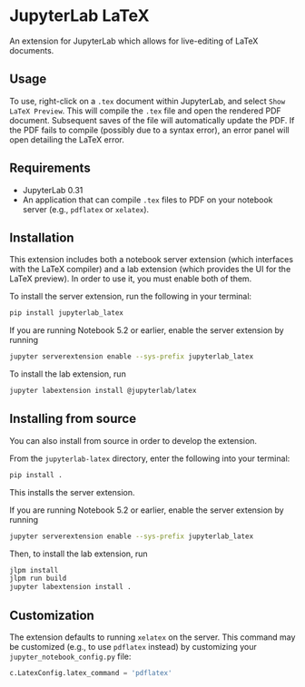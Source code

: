 # JupyterLab LaTeX

An extension for JupyterLab which allows for live-editing of LaTeX documents.

## Usage

To use, right-click on a `.tex` document within JupyterLab, and select `Show LaTeX Preview`.
This will compile the `.tex` file and open the rendered PDF document.
Subsequent saves of the file will automatically update the PDF.
If the PDF fails to compile (possibly due to a syntax error),
an error panel will open detailing the LaTeX error.

## Requirements

* JupyterLab 0.31
* An application that can compile `.tex` files to PDF on your notebook server (e.g., `pdflatex` or `xelatex`).

## Installation

This extension includes both a notebook server extension (which interfaces with the LaTeX compiler)
and a lab extension (which provides the UI for the LaTeX preview).
In order to use it, you must enable both of them.

To install the server extension, run the following in your terminal:
```bash
pip install jupyterlab_latex
```

If you are running Notebook 5.2 or earlier, enable the server extension by running
```bash
jupyter serverextension enable --sys-prefix jupyterlab_latex
```

To install the lab extension, run
```bash
jupyter labextension install @jupyterlab/latex
```

## Installing from source

You can also install from source in order to develop the extension.

From the `jupyterlab-latex` directory, enter the following into your terminal:
```bash
pip install .
```
This installs the server extension.

If you are running Notebook 5.2 or earlier, enable the server extension by running
```bash
jupyter serverextension enable --sys-prefix jupyterlab_latex
```

Then, to install the lab extension, run
```bash
jlpm install
jlpm run build
jupyter labextension install .
```

## Customization

The extension defaults to running `xelatex` on the server.
This command may be customized (e.g., to use `pdflatex` instead) by customizing
your `jupyter_notebook_config.py` file:
```python
c.LatexConfig.latex_command = 'pdflatex'
```
